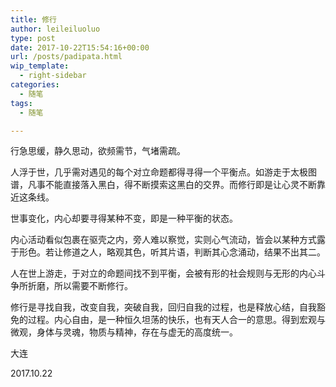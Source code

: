 ```yaml
---
title: 修行
author: leileiluoluo
type: post
date: 2017-10-22T15:54:16+00:00
url: /posts/padipata.html
wip_template:
  - right-sidebar
categories:
  - 随笔
tags:
  - 随笔

---
```

行急思缓，静久思动，欲频需节，气堵需疏。

人浮于世，几乎需对遇见的每个对立命题都得寻得一个平衡点。如游走于太极图谱，凡事不能直接落入黑白，得不断摸索这黑白的交界。而修行即是让心灵不断靠近这条线。

世事变化，内心却要寻得某种不变，即是一种平衡的状态。

内心活动看似包裹在驱壳之内，旁人难以察觉，实则心气流动，皆会以某种方式露于形色。若让修道之人，略观其色，听其片语，判断其心念涌动，结果不出其二。

人在世上游走，于对立的命题间找不到平衡，会被有形的社会规则与无形的内心斗争所折磨，所以需要不断修行。

修行是寻找自我，改变自我，突破自我，回归自我的过程，也是释放心结，自我豁免的过程。内心自由，是一种恒久坦荡的快乐，也有天人合一的意思。得到宏观与微观，身体与灵魂，物质与精神，存在与虚无的高度统一。

大连
  
2017.10.22